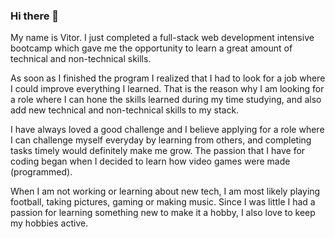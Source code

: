 ### Hi there 👋

My name is Vitor. I just completed a full-stack web development intensive bootcamp which gave me the opportunity to learn a great amount of technical and non-technical skills.
 
As soon as I finished the program I realized that I had to look for a job where I could improve everything I learned. That is the reason why I am looking for a role where I can hone the skills learned during my time studying, and also add new technical and non-technical skills to my stack. 

I have always loved a good challenge and I believe applying for a role where I can challenge myself everyday by learning from others, and completing tasks timely would definitely make me grow. The passion that I have for coding began when I decided to learn how video games were made (programmed). 

When I am not working or learning about new tech, I am most likely playing football, taking pictures, gaming or making music. Since I was little I had a passion for learning something new to make it a hobby, I also love to keep my hobbies active.
<!--
**vitor-fernandess/vitor-fernandess** is a ✨ _special_ ✨ repository because its `README.md` (this file) appears on your GitHub profile.

Here are some ideas to get you started:

- 🔭 I’m currently working on ...
- 🌱 I’m currently learning ...
- 👯 I’m looking to collaborate on ...
- 🤔 I’m looking for help with ...
- 💬 Ask me about ...
- 📫 How to reach me: ...
- 😄 Pronouns: ...
- ⚡ Fun fact: ...
-->
